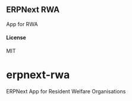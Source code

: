 ## ERPNext RWA

App for RWA

#### License

MIT

# erpnext-rwa
ERPNext App for Resident Welfare Organisations
